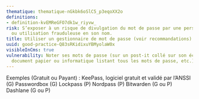 ```yaml
---
thematique: thematique-nGkbk6oSlC5_p3eqoXX2o
definitions:
- definition-kvEMReGFO7dk1w_riyvw_
risk: S’exposer à un risque de divulgation du mot de passe par une personne tierce
  ou utilisation frauduleuse en son nom.
title: Utiliser un gestionnaire de mot de passe (voir recommandations).
uuid: good-practice-Q83sRKidixuYBMyolaW0x
visibleInCms: true
vulnerability: Noter ses mots de passe (sur un post-it collé sur son écran, sur un
  document papier ou informatique listant tous les mots de passe, etc.).
---
```


Exemples (Gratuit ou Payant) : KeePass, logiciel gratuit et validé par l’ANSSI (G) Passwordbox (G) Lockpass (P) Nordpass (P) Bitwarden (G ou P) Dashlane (G ou P)